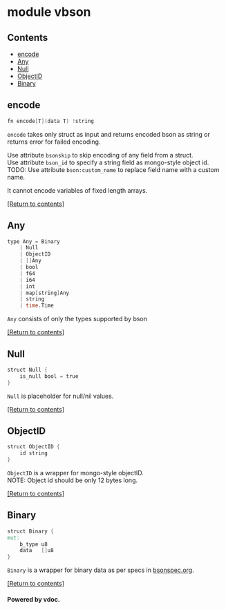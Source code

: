 # module vbson




## Contents
- [encode](#encode)
- [Any](#Any)
- [Null](#Null)
- [ObjectID](#ObjectID)
- [Binary](#Binary)

## encode
```v
fn encode[T](data T) !string
```

`encode` takes only struct as input and returns encoded bson as string or
returns error for failed encoding.  

Use attribute `bsonskip` to skip encoding of any field from a struct.  
Use attribute `bson_id` to specify a string field as mongo-style object id.  
TODO: Use attribute `bson:custom_name` to replace field name with a custom name.  

It cannot encode variables of fixed length arrays.  

[[Return to contents]](#Contents)

## Any
```v
type Any = Binary
	| Null
	| ObjectID
	| []Any
	| bool
	| f64
	| i64
	| int
	| map[string]Any
	| string
	| time.Time
```

`Any` consists of only the types supported by bson

[[Return to contents]](#Contents)

## Null
```v
struct Null {
	is_null bool = true
}
```

`Null` is placeholder for null/nil values.  

[[Return to contents]](#Contents)

## ObjectID
```v
struct ObjectID {
	id string
}
```

`ObjectID` is a wrapper for mongo-style objectID.  
NOTE: Object id should be only 12 bytes long.  

[[Return to contents]](#Contents)

## Binary
```v
struct Binary {
mut:
	b_type u8
	data   []u8
}
```

`Binary` is a wrapper for binary data as per specs in [bsonspec.org](https://bsonspec.org/spec.html).  

[[Return to contents]](#Contents)

#### Powered by vdoc.
